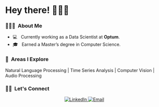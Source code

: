 <h1>Hey there! 🙋🏻‍♂️</h1>

<h3>👨🏻‍💻 &nbsp;About Me</h3>

- 💻 &nbsp; Currently working as a Data Scientist at <strong>Optum</strong>.  
- 🎓 &nbsp; Earned a Master’s degree in Computer Science.

<h3>🔎 &nbsp;Areas I Explore</h3>

Natural Language Processing | Time Series Analysis | Computer Vision | Audio Processing

<h3>🤝🏻 &nbsp;Let's Connect</h3>

<p align="center">
  <a href="https://www.linkedin.com/in/raj3717">
    <img alt="LinkedIn" src="https://img.shields.io/badge/LinkedIn-Raj%20Krishan-blue?style=flat-square&logo=linkedin">
  </a>
  <a href="mailto:rajkrishan13@gmail.com">
    <img alt="Email" src="https://img.shields.io/badge/Email-rajkrishan13@gmail.com-blue?style=flat-square&logo=gmail">
  </a>
</p>